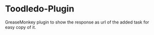 # Toodledo-Plugin
GreaseMonkey plugin to show the response as url of the added task for easy copy of it.
